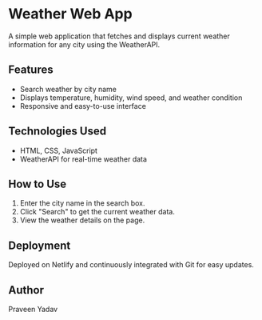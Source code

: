 # Weather Web App

A simple web application that fetches and displays current weather information for any city using the WeatherAPI.

## Features

- Search weather by city name
- Displays temperature, humidity, wind speed, and weather condition
- Responsive and easy-to-use interface

## Technologies Used

- HTML, CSS, JavaScript
- WeatherAPI for real-time weather data

## How to Use

1. Enter the city name in the search box.
2. Click "Search" to get the current weather data.
3. View the weather details on the page.

## Deployment

Deployed on Netlify and continuously integrated with Git for easy updates.

## Author

Praveen Yadav

